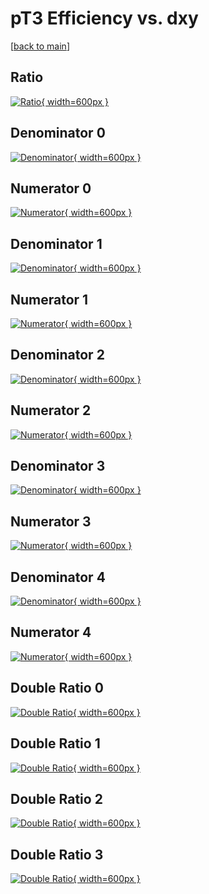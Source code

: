 # pT3 Efficiency vs. dxy

[[back to main](./)]



## Ratio

[![Ratio](../mtv/var/pT3_xtr_0_1_eff_dxy.png){ width=600px }](../mtv/var/pT3_xtr_0_1_eff_dxy.pdf)

## Denominator 0

[![Denominator](../mtv/den/pT3_xtr_0_1_eff_dxy_den0.png){ width=600px }](../mtv/den/pT3_xtr_0_1_eff_dxy_den0.pdf)

## Numerator 0

[![Numerator](../mtv/num/pT3_xtr_0_1_eff_dxy_num0.png){ width=600px }](../mtv/num/pT3_xtr_0_1_eff_dxy_num0.pdf)

## Denominator 1

[![Denominator](../mtv/den/pT3_xtr_0_1_eff_dxy_den1.png){ width=600px }](../mtv/den/pT3_xtr_0_1_eff_dxy_den1.pdf)

## Numerator 1

[![Numerator](../mtv/num/pT3_xtr_0_1_eff_dxy_num1.png){ width=600px }](../mtv/num/pT3_xtr_0_1_eff_dxy_num1.pdf)

## Denominator 2

[![Denominator](../mtv/den/pT3_xtr_0_1_eff_dxy_den2.png){ width=600px }](../mtv/den/pT3_xtr_0_1_eff_dxy_den2.pdf)

## Numerator 2

[![Numerator](../mtv/num/pT3_xtr_0_1_eff_dxy_num2.png){ width=600px }](../mtv/num/pT3_xtr_0_1_eff_dxy_num2.pdf)

## Denominator 3

[![Denominator](../mtv/den/pT3_xtr_0_1_eff_dxy_den3.png){ width=600px }](../mtv/den/pT3_xtr_0_1_eff_dxy_den3.pdf)

## Numerator 3

[![Numerator](../mtv/num/pT3_xtr_0_1_eff_dxy_num3.png){ width=600px }](../mtv/num/pT3_xtr_0_1_eff_dxy_num3.pdf)

## Denominator 4

[![Denominator](../mtv/den/pT3_xtr_0_1_eff_dxy_den4.png){ width=600px }](../mtv/den/pT3_xtr_0_1_eff_dxy_den4.pdf)

## Numerator 4

[![Numerator](../mtv/num/pT3_xtr_0_1_eff_dxy_num4.png){ width=600px }](../mtv/num/pT3_xtr_0_1_eff_dxy_num4.pdf)

## Double Ratio 0

[![Double Ratio](../mtv/ratio/pT3_xtr_0_1_eff_dxy_ratio0.png){ width=600px }](../mtv/ratio/pT3_xtr_0_1_eff_dxy_ratio0.pdf)

## Double Ratio 1

[![Double Ratio](../mtv/ratio/pT3_xtr_0_1_eff_dxy_ratio1.png){ width=600px }](../mtv/ratio/pT3_xtr_0_1_eff_dxy_ratio1.pdf)

## Double Ratio 2

[![Double Ratio](../mtv/ratio/pT3_xtr_0_1_eff_dxy_ratio2.png){ width=600px }](../mtv/ratio/pT3_xtr_0_1_eff_dxy_ratio2.pdf)

## Double Ratio 3

[![Double Ratio](../mtv/ratio/pT3_xtr_0_1_eff_dxy_ratio3.png){ width=600px }](../mtv/ratio/pT3_xtr_0_1_eff_dxy_ratio3.pdf)

